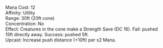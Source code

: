 Mana Cost: 12  
Affinity: Utility  
Range: 30ft (20ft cone)  
Concentration: No  
Effect: Creatures in the cone make a Strength Save (DC 16). Fail: pushed 15ft directly away. Success: pushed 5ft.  
Upcast: Increase push distance (+10ft) per x2 Mana.